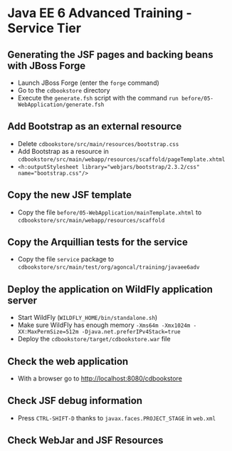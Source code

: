 # Java EE 6 Advanced Training - Service Tier

## Generating the JSF pages and backing beans with JBoss Forge

* Launch JBoss Forge (enter the `forge` command)
* Go to the `cdbookstore` directory
* Execute the `generate.fsh` script with the command `run before/05-WebApplication/generate.fsh` 

## Add Bootstrap as an external resource

* Delete `cdbookstore/src/main/resources/bootstrap.css`
* Add Bootstrap as a resource in `cdbookstore/src/main/webapp/resources/scaffold/pageTemplate.xhtml`
* `<h:outputStylesheet library="webjars/bootstrap/2.3.2/css" name="bootstrap.css"/>`

## Copy the new JSF template

* Copy the file `before/05-WebApplication/mainTemplate.xhtml` to `cdbookstore/src/main/webapp/resources/scaffold`

## Copy the Arquillian tests for the service

* Copy the file `service` package to `cdbookstore/src/main/test/org/agoncal/training/javaee6adv`

## Deploy the application on WildFly application server

* Start WildFly (`WILDFLY_HOME/bin/standalone.sh`)
* Make sure WildFly has enough memory `-Xms64m -Xmx1024m -XX:MaxPermSize=512m -Djava.net.preferIPv4Stack=true`
* Deploy the `cdbookstore/target/cdbookstore.war` file

## Check the web application

* With a browser go to [http://localhost:8080/cdbookstore]()

## Check JSF debug information

* Press `CTRL-SHIFT-D` thanks to `javax.faces.PROJECT_STAGE` in `web.xml`

## Check WebJar and JSF Resources



